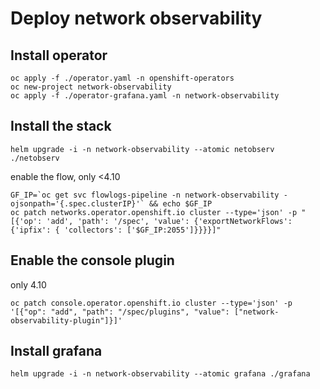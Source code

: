 # Deploy network observability

## Install operator

```shell
oc apply -f ./operator.yaml -n openshift-operators
oc new-project network-observability
oc apply -f ./operator-grafana.yaml -n network-observability
```

## Install the stack

```shell
helm upgrade -i -n network-observability --atomic netobserv ./netobserv
```

enable the flow, only <4.10

```shell
GF_IP=`oc get svc flowlogs-pipeline -n network-observability -ojsonpath='{.spec.clusterIP}'` && echo $GF_IP
oc patch networks.operator.openshift.io cluster --type='json' -p "[{'op': 'add', 'path': '/spec', 'value': {'exportNetworkFlows': {'ipfix': { 'collectors': ['$GF_IP:2055']}}}}]"
```

## Enable the console plugin

only 4.10

```shell
oc patch console.operator.openshift.io cluster --type='json' -p '[{"op": "add", "path": "/spec/plugins", "value": ["network-observability-plugin"]}]'
```

## Install grafana

```shell
helm upgrade -i -n network-observability --atomic grafana ./grafana
```
